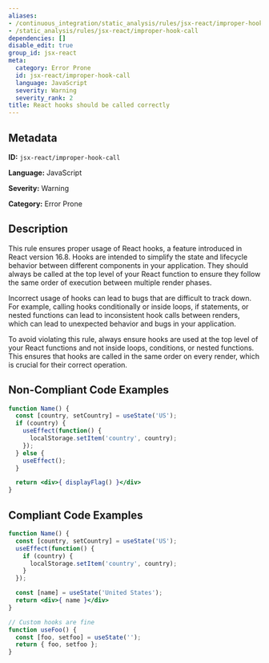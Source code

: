 ```yaml
---
aliases:
- /continuous_integration/static_analysis/rules/jsx-react/improper-hook-call
- /static_analysis/rules/jsx-react/improper-hook-call
dependencies: []
disable_edit: true
group_id: jsx-react
meta:
  category: Error Prone
  id: jsx-react/improper-hook-call
  language: JavaScript
  severity: Warning
  severity_rank: 2
title: React hooks should be called correctly
---
```

<!--  SOURCED FROM https://github.com/DataDog/datadog-static-analyzer-rule-docs -->


## Metadata
**ID:** `jsx-react/improper-hook-call`

**Language:** JavaScript

**Severity:** Warning

**Category:** Error Prone

## Description
This rule ensures proper usage of React hooks, a feature introduced in React version 16.8. Hooks are intended to simplify the state and lifecycle behavior between different components in your application. They should always be called at the top level of your React function to ensure they follow the same order of execution between multiple render phases.

Incorrect usage of hooks can lead to bugs that are difficult to track down. For example, calling hooks conditionally or inside loops, if statements, or nested functions can lead to inconsistent hook calls between renders, which can lead to unexpected behavior and bugs in your application. 

To avoid violating this rule, always ensure hooks are used at the top level of your React functions and not inside loops, conditions, or nested functions. This ensures that hooks are called in the same order on every render, which is crucial for their correct operation.

## Non-Compliant Code Examples
```jsx
function Name() {
  const [country, setCountry] = useState('US');
  if (country) {
    useEffect(function() {
      localStorage.setItem('country', country);
    });
  } else {
    useEffect();
  }

  return <div>{ displayFlag() }</div>
}
```

## Compliant Code Examples
```jsx
function Name() {
  const [country, setCountry] = useState('US');
  useEffect(function() {
    if (country) {
      localStorage.setItem('country', country);
    }
  });

  const [name] = useState('United States');
  return <div>{ name }</div>
}

// Custom hooks are fine
function useFoo() {
  const [foo, setfoo] = useState('');
  return { foo, setfoo };
}
```
